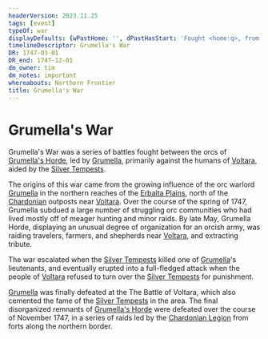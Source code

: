 ```yaml
---
headerVersion: 2023.11.25
tags: [event]
typeOf: war
displayDefaults: {wPastHome: '', dPastHasStart: 'Fought <home:q>, from <startDate> to <endDate>', defArt: ''}
timelineDescriptor: Grumella's War
DR: 1747-03-01
DR_end: 1747-12-01
dm_owner: tim
dm_notes: important
whereabouts: Northern Frontier
title: Grumella's War
---
```

# Grumella's War



Grumella's War was a series of battles fought between the orcs of [Grumella's Horde](<../../groups/orc-hordes/grumella-s-horde.md>), led by [Grumella](<../../people/orcs/grumella.md>), primarily against the humans of [Voltara](<../../gazetteer/west-coast/chardonian-empire/northern-frontier/voltara.md>), aided by the [Silver Tempests](<../../people/pcs/silver-tempests/silver-tempests.md>). 

The origins of this war came from the growing influence of the orc warlord [Grumella](<../../people/orcs/grumella.md>) in the northern reaches of the [Erbalta Plains](<../../gazetteer/west-coast/chardonian-empire/northern-frontier/erbalta-plains.md>), north of the [Chardonian](<../../gazetteer/west-coast/chardonian-empire/chardonian-empire.md>) outposts near [Voltara](<../../gazetteer/west-coast/chardonian-empire/northern-frontier/voltara.md>). Over the course of the spring of 1747, Grumella subdued a large number of struggling orc communities who had lived mostly off of meager hunting and minor raids. By late May, Grumella Horde, displaying an unusual degree of organization for an orcish army, was raiding travelers, farmers, and shepherds near [Voltara](<../../gazetteer/west-coast/chardonian-empire/northern-frontier/voltara.md>), and extracting tribute.

The war escalated when the [Silver Tempests](<../../people/pcs/silver-tempests/silver-tempests.md>) killed one of [Grumella](<../../people/orcs/grumella.md>)'s lieutenants, and eventually erupted into a full-fledged attack when the people of [Voltara](<../../gazetteer/west-coast/chardonian-empire/northern-frontier/voltara.md>) refused to turn over the [Silver Tempests](<../../people/pcs/silver-tempests/silver-tempests.md>) for punishment. 

[Grumella](<../../people/orcs/grumella.md>) was finally defeated at the The Battle of Voltara, which also cemented the fame of the [Silver Tempests](<../../people/pcs/silver-tempests/silver-tempests.md>) in the area. The final disorganized remnants of [Grumella's Horde](<../../groups/orc-hordes/grumella-s-horde.md>) were defeated over the course of November 1747, in a series of raids led by the [Chardonian Legion](<../../groups/chardonian-organizations/chardonian-legion.md>) from forts along the northern border. 
